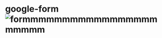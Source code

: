 # google-form![formmmmmmmmmmmmmmmmmmmmmm](https://user-images.githubusercontent.com/123875147/225010807-09221c08-d38b-430e-92db-b82508d5972e.PNG)
